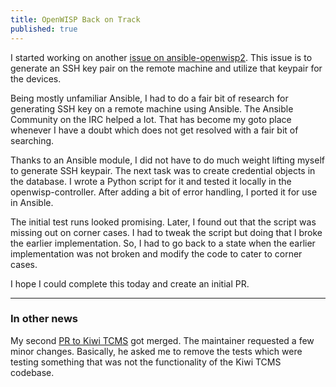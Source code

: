 ```yaml
---
title: OpenWISP Back on Track
published: true
---
```


I started working on another
[issue on ansible-openwisp2](https://github.com/openwisp/ansible-openwisp2/issues/200).
This issue is to generate an SSH key pair on the remote machine and utilize
that keypair for the devices.

Being mostly unfamiliar Ansible, I had to do a fair bit of research for
generating SSH key on a remote machine using Ansible. The Ansible Community on
the IRC helped a lot. That has become my goto place whenever I have a doubt
which does not get resolved with a fair bit of searching.

Thanks to an Ansible module, I did not have to do much weight lifting myself
to generate SSH keypair. The next task was to create credential objects in
the database. I wrote a Python script for it and tested it locally in the
openwisp-controller. After adding a bit of error handling, I ported it for use
in Ansible.

The initial test runs looked promising. Later, I found out that the script was
missing out on corner cases. I had to tweak the script but doing that I broke
the earlier implementation. So, I had to go back to a state when the earlier
implementation was not broken and modify the code to cater to corner cases.

I hope I could complete this today and create an initial PR.

-------------

### In other news

My second [PR to Kiwi TCMS](https://github.com/kiwitcms/Kiwi/pull/2088)
got merged. The maintainer requested a few minor changes.
Basically, he asked me to remove the tests which were testing something that was
not the functionality of the Kiwi TCMS codebase.
